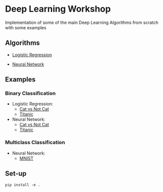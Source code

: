 # Deep Learning Workshop
Implementation of some of the main Deep Learning Algorithms from scratch with some examples

## Algorithms

* [Logistic Regression](dl_workshop/logistic_regression.py)

* [Neural Network](dl_workshop/neural_network.py)

## Examples

### Binary Classification

* Logistic Regression:
  * [Cat vs Not Cat](examples/BinaryClassification/cat_vs_noncat_lr.py)
  * [Titanic](examples/BinaryClassification/titanic_lr.py)
* Neural Network:
  * [Cat vs Not Cat](examples/BinaryClassification/cat_vs_noncat_nn.py)
  * [Titanic](examples/BinaryClassification/titanic_nn.py)

### Multiclass Classification

* Neural Network:
  * [MNIST](examples/MulticlassClassification/mnist_nn.py)

## Set-up

```pip install -e .```